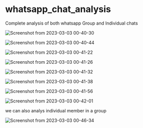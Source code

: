 # whatsapp_chat_analysis
Complete analysis of both whatsapp Group and Individual chats

![Screenshot from 2023-03-03 00-40-30](https://user-images.githubusercontent.com/83358184/222528390-88f171df-1885-4001-bcab-30996a663d2e.png)

![Screenshot from 2023-03-03 00-40-44](https://user-images.githubusercontent.com/83358184/222528448-89f7d41a-11b8-49df-afba-25a4a92637c1.png)

![Screenshot from 2023-03-03 00-41-22](https://user-images.githubusercontent.com/83358184/222528479-20d7d44b-893c-4cea-8a91-5435f7c48d74.png)


![Screenshot from 2023-03-03 00-41-26](https://user-images.githubusercontent.com/83358184/222528539-44260004-2a83-49dc-ab11-54136ba9f2b7.png)

![Screenshot from 2023-03-03 00-41-32](https://user-images.githubusercontent.com/83358184/222528578-67fa8b33-7334-4692-9157-37da9e259f1b.png)

![Screenshot from 2023-03-03 00-41-38](https://user-images.githubusercontent.com/83358184/222528627-747298ff-87be-42a0-afe5-48b312cf8396.png)

![Screenshot from 2023-03-03 00-41-56](https://user-images.githubusercontent.com/83358184/222528683-70eeb0ec-56bf-42a4-a997-f128eda56838.png)

![Screenshot from 2023-03-03 00-42-01](https://user-images.githubusercontent.com/83358184/222528733-02e5fe3b-e6af-420f-8532-b57b87a10ddd.png)


we can also analys individual member in a group

![Screenshot from 2023-03-03 00-46-34](https://user-images.githubusercontent.com/83358184/222529272-c14d65a7-9cef-43ab-8adc-af961dbeec6a.png)
